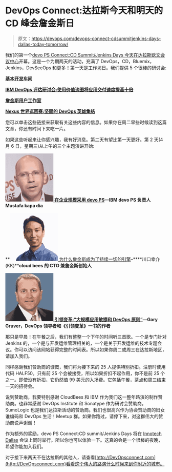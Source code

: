 # DevOps Connect:达拉斯今天和明天的 CD 峰会詹金斯日

> 原文：<https://devops.com/devops-connect-cdsummitjenkins-days-dallas-today-tomorrow/>

我们的第一个[devo PS Connect:CD Summit/Jenkins Days 今天在达拉斯欧文会议中心](http://www.devopsconnect.com/cddallas16/)开幕。这是一个为期两天的活动，充满了 DevOps，CD，Bluemix，Jenkins，DevSecOps 和更多！第一天是工作坊日。我们提供 5 个很棒的研讨会:

**[基本开发车间](http://www.devopsconnect.com/schedule/essential-devops-workshop/)**

**[IBM DevOps 评估研讨会:使用价值流图将应用交付速度提高十倍](http://www.devopsconnect.com/schedule/ibm-devops-assessment-workshop-using-a-value-stream-map-for-ten-times-faster-application-delivery/)**

**[詹金斯用户工作室](http://www.devopsconnect.com/schedule/jenkins-users-workshop-dallas/)**

**[Nexus 世界巡回赛:坚固的 DevOps 英雄集结](http://www.devopsconnect.com/schedule/nexus-world-tour-rugged-devops-heroes-assemble/)**

您可以单击这些链接来获取有关这些内容的信息。如果你在周二早些时候读到这篇文章，你还有时间下来吃一片。

如果这些听起来让你感兴趣，我有好消息。第二天有望比第一天更好。第 2 天(4 月 6 日，星期三)从上午的三个主题演讲开始:

**[![Screen Shot 2016-04-04 at 10.08.57 PM](img/525f00865121e8bfb5680115bd845d8c.png) ](https://devops.com/wp-content/uploads/2016/04/Screen-Shot-2016-04-04-at-10.08.57-PM.png) [在企业规模采用 devo PS](http://www.devopsconnect.com/schedule/2-8/)—IBM devo PS 负责人 Mustafa kapa dia**

**[![kohsuke-kawaguchi](img/12b4a7999e47c1be46d680d043ce9405.png) ](https://devops.com/wp-content/uploads/2016/04/kohsuke-kawaguchi.jpg) [为什么詹金斯成为了持续一切的引擎](http://www.devopsconnect.com/schedule/3-8/)–****川口幸介(KK)****cloud bees 的 CTO 兼詹金斯创始人**

**[![gruver](img/4b304fb2ae1c39d87e1bb953e1fd7d36.png) ](https://devops.com/wp-content/uploads/2016/04/gruver.jpeg) [引领变革:“大规模应用敏捷和 DevOps 原则”](http://www.devopsconnect.com/schedule/5-8/)—Gary Gruver，DevOps 领导者和《引领变革》一书的作者**

那只是早晨！在午餐之后，我们有整整一个下午的时间听三首歌。一个是专门针对 Jenkins 的，一个是与开发运维管理相关的，一个是关于开发运维的技术专题会议。你可以访问该网站获得完整的时间表。所以如果你周二或周三在达拉斯地区，请加入我们。

同样感谢我们赞助商的慷慨，我们将为接下来的 25 人提供特别折扣。注册时使用代码 HALF50。只有前 25 个会被接受，所以如果折扣不起作用，你不是前 25 个之一。即使没有折扣，它仍然值 99 美元的入场费。它包括午餐，茶点和周三结束一天的招待会。

说到赞助商，我要特别感谢 CloudBees 和 IBM 作为我们这一整年路演的制作赞助商。也非常感谢 DevOps Institute 和 Sonatype 作为研讨会赞助商。SumoLogic 也是我们达拉斯活动的赞助商。我们也很高兴作为协会赞助商的妇女谁编码和 DevOps 生活！Meetup 群。如果你路过，请停下来，对这群伟大的赞助商说声谢谢！

作为额外的奖励，devo PS Connect:CD summit/Jenkins Days 将在 [Innotech Dallas](http://www.innotechconferences.com/dallas/) 会议上同时举行。所以你也可以体验一下。这真的会是一个很棒的夜晚，希望你能加入我们。

对于接下来两天不在达拉斯的其他人，请查看[http://DevOpsconnect.com](http://DevOpsconnect.com)看看这个伟大的路演什么时候来到你附近的城市。